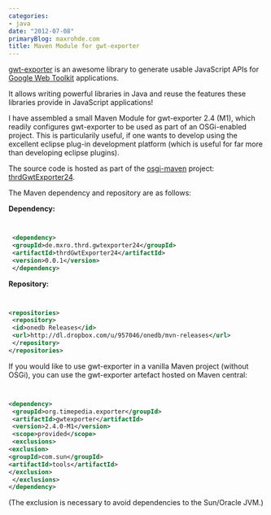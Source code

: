 ```yaml
---
categories:
- java
date: "2012-07-08"
primaryBlog: maxrohde.com
title: Maven Module for gwt-exporter
---
```


[gwt-exporter](http://code.google.com/p/gwt-exporter/) is an awesome library to generate usable JavaScript APIs for [Google Web Toolkit](https://developers.google.com/web-toolkit/) applications.

It allows writing powerful libraries in Java and reuse the features these libraries provide in JavaScript applications!

I have assembled a small Maven Module for gwt-exporter 2.4 (M1), which readily configures gwt-exporter to be used as part of an OSGi-enabled project. This is particularily useful, if one wants to develop using the excellent eclipse plug-in development platform (which is useful for far more than developing eclipse plugins).

The source code is hosted as part of the [osgi-maven](https://github.com/mxro/osgi-maven/) project: [thrdGwtExporter24](https://github.com/mxro/osgi-maven/tree/master/thrdGwtExporter24).

The Maven dependency and repository are as follows:

**Dependency:**

```xml


 <dependency>
 <groupId>de.mxro.thrd.gwtexporter24</groupId>
 <artifactId>thrdGwtExporter24</artifactId>
 <version>0.0.1</version>
 </dependency>

```

**Repository:**

```xml


<repositories>
 <repository>
 <id>onedb Releases</id>
 <url>http://dl.dropbox.com/u/957046/onedb/mvn-releases</url>
 </repository>
</repositories>

```

If you would like to use gwt-exporter in a vanilla Maven project (without OSGi), you can use the gwt-exporter artefact hosted on Maven central:

```xml


<dependency>
 <groupId>org.timepedia.exporter</groupId>
 <artifactId>gwtexporter</artifactId>
 <version>2.4.0-M1</version>
 <scope>provided</scope>
 <exclusions>
<exclusion>
<groupId>com.sun</groupId>
<artifactId>tools</artifactId>
</exclusion>
 </exclusions>
</dependency>

```

(The exclusion is necessary to avoid dependencies to the Sun/Oracle JVM.)
